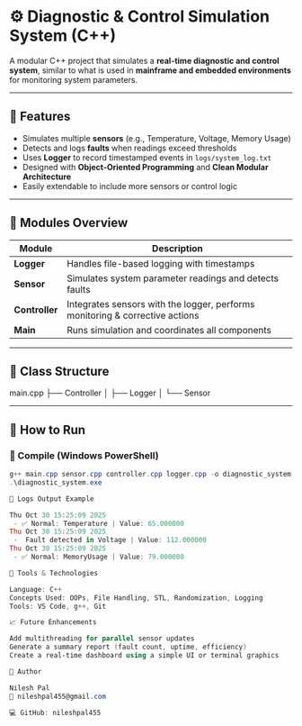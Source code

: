 # ⚙️ Diagnostic & Control Simulation System (C++)

A modular C++ project that simulates a **real-time diagnostic and control system**, similar to what is used in **mainframe and embedded environments** for monitoring system parameters.

---

## 🚀 Features
- Simulates multiple **sensors** (e.g., Temperature, Voltage, Memory Usage)
- Detects and logs **faults** when readings exceed thresholds
- Uses **Logger** to record timestamped events in `logs/system_log.txt`
- Designed with **Object-Oriented Programming** and **Clean Modular Architecture**
- Easily extendable to include more sensors or control logic

---

## 🧠 Modules Overview
| Module | Description |
|---------|-------------|
| **Logger** | Handles file-based logging with timestamps |
| **Sensor** | Simulates system parameter readings and detects faults |
| **Controller** | Integrates sensors with the logger, performs monitoring & corrective actions |
| **Main** | Runs simulation and coordinates all components |

---

## 🧩 Class Structure
main.cpp
├── Controller
│ ├── Logger
│ └── Sensor


---

## 🧪 How to Run
### 🔹 Compile (Windows PowerShell)
```powershell
g++ main.cpp sensor.cpp controller.cpp logger.cpp -o diagnostic_system.exe
.\diagnostic_system.exe

📂 Logs Output Example

Thu Oct 30 15:25:09 2025
 - ✅ Normal: Temperature | Value: 65.000000
Thu Oct 30 15:25:09 2025
 -  Fault detected in Voltage | Value: 112.000000
Thu Oct 30 15:25:09 2025
 - ✅ Normal: MemoryUsage | Value: 79.000000

🧰 Tools & Technologies

Language: C++
Concepts Used: OOPs, File Handling, STL, Randomization, Logging
Tools: VS Code, g++, Git

📈 Future Enhancements

Add multithreading for parallel sensor updates
Generate a summary report (fault count, uptime, efficiency)
Create a real-time dashboard using a simple UI or terminal graphics

👤 Author

Nilesh Pal
📧 nileshpal455@gmail.com

💻 GitHub: nileshpal455
